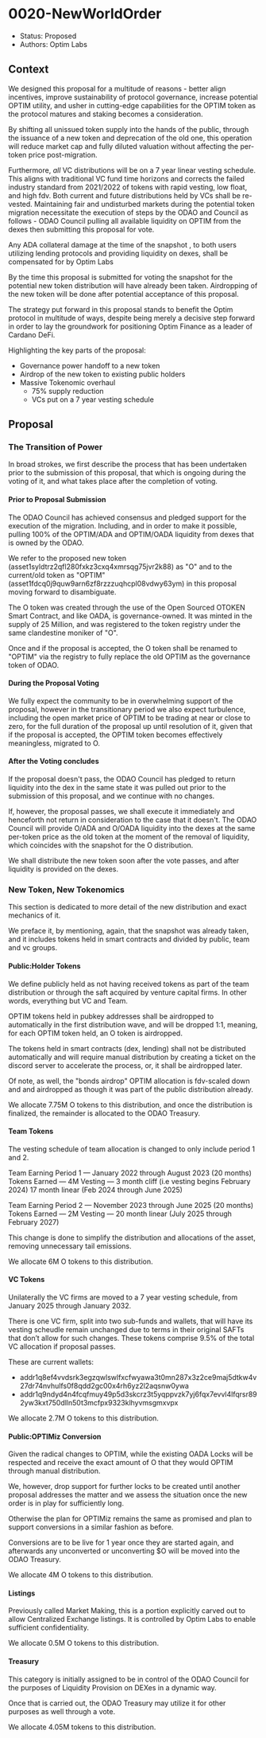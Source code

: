 # 0020-NewWorldOrder

- Status: Proposed
- Authors: Optim Labs

## Context

We designed this proposal for a multitude of reasons - better align incentives, improve sustainability of protocol governance, increase potential OPTIM utility, and usher in cutting-edge capabilities for the OPTIM token as the protocol matures and staking becomes a consideration.

By shifting all unissued token supply into the hands of the public, through the issuance of a new token and deprecation of the old one, this operation will reduce market cap and fully diluted valuation without affecting the per-token price post-migration.

Furthermore, *all* VC distributions will be on a 7 year linear vesting schedule. This aligns with traditional VC fund time horizons and corrects the failed industry standard from 2021/2022 of tokens with rapid vesting, low float, and high fdv. Both current and future distributions held by VCs shall be re-vested. Maintaining fair and undisturbed markets during the potential token migration necessitate the execution of steps by the ODAO and Council as follows - ODAO Council pulling all available liquidity on OPTIM from the dexes then submitting this proposal for vote. 

Any ADA collateral damage at the time of the snapshot
, to both users utilizing lending protocols and providing liquidity on dexes, shall be compensated for by Optim Labs

By the time this proposal is submitted for voting the snapshot for the potential new token distribution will have already been taken. Airdropping of the new token will be done after potential acceptance of this proposal.

The strategy put forward in this proposal stands to benefit the Optim protocol in multitude of ways, despite being merely a decisive step forward in order to lay the groundwork for positioning Optim Finance as a  leader of Cardano DeFi.

Highlighting the key parts of the proposal:
- Governance power handoff to a new token
- Airdrop of the new token to existing public holders
- Massive Tokenomic overhaul
   - 75% supply reduction
   - VCs put on a 7 year vesting schedule

## Proposal

### The Transition of Power

In broad strokes, we first describe the process that has been undertaken prior to the submission of this proposal, that which is ongoing during the voting of it, and what takes place after the completion of voting.

#### Prior to Proposal Submission

The ODAO Council has achieved consensus and pledged support for the execution of the migration.
Including, and in order to make it possible, pulling 100% of the OPTIM/ADA and OPTIM/OADA liquidity from dexes that is owned by the ODAO.

We refer to the proposed new token (asset1syldtrz2qfl280fxkz3cxq4xmrsqg75jvr2k88) as "O" and to the current/old token as "OPTIM" (asset1fdcq0j9quw9arn6zf8rzzzuqhcpl08vdwy63ym) in this proposal moving forward to disambiguate.

The O token was created through the use of the Open Sourced OTOKEN Smart Contract, and like OADA, is governance-owned. It was minted in the supply of 25 Million, and was registered to the token registry under the same clandestine moniker of "O".

Once and if the proposal is accepted, the O token shall be renamed to "OPTIM" via the registry to fully replace the old OPTIM as the governance token of ODAO.

#### During the Proposal Voting

We fully expect the community to be in overwhelming support of the proposal, however in the transitionary period we also expect turbulence, including the open market price of OPTIM to be trading at near or close to zero, for the full duration of the proposal up until resolution of it, given that if the proposal is accepted, the OPTIM token becomes effectively meaningless, migrated to O.

#### After the Voting concludes

If the proposal doesn't pass, the ODAO Council has pledged to return liquidity into the dex in the same state it was pulled out prior to the submission of this proposal, and we continue with no changes.

If, however, the proposal passes, we shall execute it immediately and henceforth not return in consideration to the case that it doesn't.
The ODAO Council will provide O/ADA and O/OADA liquidity into the dexes at the same per-token price as the old token at the moment of the removal of liquidity, which coincides with the snapshot for the O distribution.

We shall distribute the new token soon after the vote passes, and after liquidity is provided on the dexes.

### New Token, New Tokenomics

This section is dedicated to more detail of the new distribution and exact mechanics of it.

We preface it, by mentioning, again, that the snapshot was already taken, and it includes tokens held in smart contracts and divided by public, team and vc groups.

#### Public:Holder Tokens

We define publicly held as not having received tokens as part of the team distribution or through the saft acquired by venture capital firms. In other words, everything but VC and Team.

OPTIM tokens held in pubkey addresses shall be airdropped to automatically in the first distribution wave, and will be dropped 1:1, meaning, for each OPTIM token held, an O token is airdropped.

The tokens held in smart contracts (dex, lending) shall not be distributed automatically and will require manual distribution by creating a ticket on the discord server to accelerate the process, or, it shall be airdropped later.

Of note, as well, the "bonds airdrop" OPTIM allocation is fdv-scaled down and and airdropped as though it was part of the public distribution already.

We allocate 7.75M O tokens to this distribution, and once the distribution is finalized, the remainder is allocated to the ODAO Treasury.

#### Team Tokens

The vesting schedule of team allocation is changed to only include period 1 and 2.

Team Earning Period 1 — January 2022 through August 2023 (20 months)
Tokens Earned — 4M
Vesting — 3 month cliff (i.e vesting begins February 2024)
17 month linear (Feb 2024 through June 2025)

Team Earning Period 2 — November 2023 through June 2025 (20 months)
Tokens Earned — 2M
Vesting — 20 month linear (July 2025 through February 2027)

This change is done to simplify the distribution and allocations of the asset, removing unnecessary tail emissions.

We allocate 6M O tokens to this distribution.

#### VC Tokens

Unilaterally the VC firms are moved to a 7 year vesting schedule, from January 2025 through January 2032.

There is one VC firm, split into two sub-funds and wallets, that will have its vesting scheudle remain unchanged due to terms in their original SAFTs that don’t allow for such changes. These tokens comprise 9.5% of the total VC allocation if proposal passes.

These are current wallets:
* addr1q8ef4vvdsrk3egzqwlswlfxcfwyawa3t0mn287x3z2ce9maj5dtkw4v27dr74nvhulfs0f8qdd2gc00x4rh6yz2l2aqsnw0ywa
* addr1q9ndyd4n4fcqfmuy49p5d3skcrz3t5yqppvzk7yj6fqx7evvl4lfqrsr892yw3kxt750dlln50t3mcfpx9323klhyvmsgmxvpx

We allocate 2.7M O tokens to this distribution.

#### Public:OPTIMiz Conversion

Given the radical changes to OPTIM, while the existing OADA Locks will be respected and receive the exact amount of O that they would OPTIM through manual distribution.

We, however, drop support for further locks to be created until another proposal addresses the matter and we assess the situation once the new order is in play for sufficiently long.

Otherwise the plan for OPTIMiz remains the same as promised and plan to support conversions in a similar fashion as before.

Conversions are to be live for 1 year once they are started again, and afterwards any unconverted or unconverting $O will be moved into the ODAO Treasury.

We allocate 4M O tokens to this distribution.

#### Listings

Previously called Market Making, this is a portion explicitly carved out to allow Centralized Exchange listings. It is controlled by Optim Labs to enable sufficient confidentiality.

We allocate 0.5M O tokens to this distribution.

#### Treasury

This category is initially assigned to be in control of the ODAO Council for the purposes of Liquidity Provision on DEXes in a dynamic way.

Once that is carried out, the ODAO Treasury may utilize it for other purposes as well through a vote.

We allocate 4.05M tokens to this distribution.